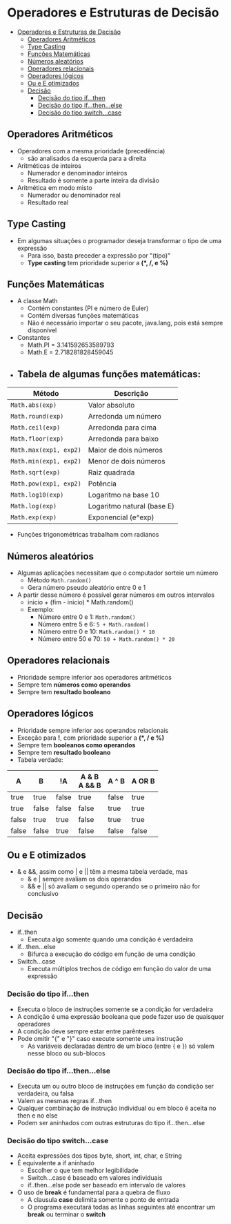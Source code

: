 # Operadores e Estruturas de Decisão
<!-- TOC -->
* [Operadores e Estruturas de Decisão](#operadores-e-estruturas-de-deciso)
  * [Operadores Aritméticos](#operadores-aritmticos)
  * [Type Casting](#type-casting)
  * [Funções Matemáticas](#funes-matemticas)
  * [Números aleatórios](#nmeros-aleatrios)
  * [Operadores relacionais](#operadores-relacionais)
  * [Operadores lógicos](#operadores-lgicos)
  * [Ou e E otimizados](#ou-e-e-otimizados)
  * [Decisão](#deciso)
    * [Decisão do tipo if...then](#deciso-do-tipo-ifthen)
    * [Decisão do tipo if...then...else](#deciso-do-tipo-ifthenelse)
    * [Decisão do tipo switch...case](#deciso-do-tipo-switchcase)
<!-- TOC -->
## Operadores Aritméticos
- Operadores com a mesma prioridade (precedência)
  - são analisados da esquerda para a direita
- Aritméticas de inteiros
  - Numerador e denominador inteiros
  - Resultado é somente a parte inteira da divisão
- Aritmética em modo misto
  - Numerador ou denominador real
  - Resultado real
## Type Casting
- Em algumas situações o programador deseja transformar o tipo de uma expressão
  - Para isso, basta preceder a expressão por "(tipo)"
  - **Type casting** tem prioridade superior a **(*, /, e %)**
## Funções Matemáticas
- A classe Math
  - Contém constantes (PI e número de Euler)
  - Contém diversas funções matemáticas
  - Não é necessário importar o seu pacote, java.lang, pois está sempre disponível
- Constantes
  - Math.PI = 3.141592653589793
  - Math.E = 2.718281828459045
- Tabela de algumas funções matemáticas:
  - 
| Método                 | Descrição                  |
|------------------------|----------------------------|
| `Math.abs(exp)`        | Valor absoluto             |
| `Math.round(exp)`      | Arredonda um número        |
| `Math.ceil(exp)`       | Arredonda para cima        |
| `Math.floor(exp)`      | Arredonda para baixo       |
| `Math.max(exp1, exp2)` | Maior de dois números      |
| `Math.min(exp1, exp2)` | Menor de dois números      |
| `Math.sqrt(exp)`       | Raiz quadrada              |
| `Math.pow(exp1, exp2)` | Potência                   |
| `Math.log10(exp)`      | Logaritmo na base 10       |
| `Math.log(exp)`        | Logaritmo natural (base E) |
| `Math.exp(exp)`        | Exponencial (e^exp)        |
- Funções trigonométricas trabalham com radianos
## Números aleatórios
- Algumas aplicações necessitam que o computador sorteie um número
  - Método `Math.random()`
  - Gera número pseudo aleatório entre 0 e 1
- A partir desse número é possível gerar números em outros intervalos
  - inicio + (fim - inicio) * Math.random()
  - Exemplo:
    - Número entre 0 e 1: `Math.random()`
    - Número entre 5 e 6: `5 + Math.random()`
    - Número entre 0 e 10: `Math.random() * 10`
    - Número entre 50 e 70: `50 + Math.random() * 20`
## Operadores relacionais
- Prioridade sempre inferior aos operadores aritméticos
- Sempre tem **números como operandos**
- Sempre tem **resultado booleano**
## Operadores lógicos
- Prioridade sempre inferior aos operandos relacionais
- Exceção para **!**, com prioridade superior a **(*, / e %)**
- Sempre tem **booleanos como operandos**
- Sempre tem **resultado booleano**
- Tabela verdade:
  
| A     | B     | !A    | A & B<br/> A && B | A ^ B | A OR B |
|-------|-------|-------|-------------------|-------|--------|
| true  | true  | false | true              | false | true   |
| true  | false | false | false             | true  | true   |
| false | true  | true  | false             | true  | true   |
| false | false | true  | false             | false | false  |
## Ou e E otimizados
- & e &&, assim como | e || têm a mesma tabela verdade, mas
  - & e | sempre avaliam os dois operandos
  - && e || só avaliam o segundo operando se o primeiro não for conclusivo
## Decisão
- if..then
  - Executa algo somente quando uma condição é verdadeira
- if...then...else
  - Bifurca a execução do código em função de uma condição
- Switch...case
  - Executa múltiplos trechos de código em função do valor de uma expressão
### Decisão do tipo if...then
- Executa o bloco de instruções somente se a condição for verdadeira
- A condição é uma expressão booleana que pode fazer uso de quaisquer operadores
- A condição deve sempre estar entre parênteses
- Pode omitir "{" e "}" caso execute somente uma instrução
  - As variáveis declaradas dentro de um bloco (entre { e }) só valem nesse bloco ou sub-blocos
### Decisão do tipo if...then...else
- Executa um ou outro bloco de instruções em função da condição ser verdadeira, ou falsa
- Valem as mesmas regras if...then
- Qualquer combinação de instrução individual ou em bloco é aceita no then e no else
- Podem ser aninhados com outras estruturas do tipo if...then...else
### Decisão do tipo switch...case
- Aceita expressões dos tipos byte, short, int, char, e String
- É equivalente a if aninhado
  - Escolher o que tem melhor legibilidade
  - Switch...case é baseado em valores individuais
  - if..then...else pode ser baseado em intervalo de valores
- O uso de **break** é fundamental para a quebra de fluxo
  - A clausula **case** delimita somente o ponto de entrada
  - O programa executará todas as linhas seguintes até encontrar um **break** ou terminar o **switch**
